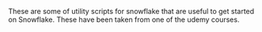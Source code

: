 These are some of utility scripts for snowflake that are useful to get started on Snowflake. These have been taken from one of the udemy courses.
